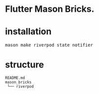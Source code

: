 # Flutter Mason Bricks.

# installation
<pre>mason make riverpod_state_notifier </pre>

# structure
```
README.md
mason_bricks
 └── riverpod
```

